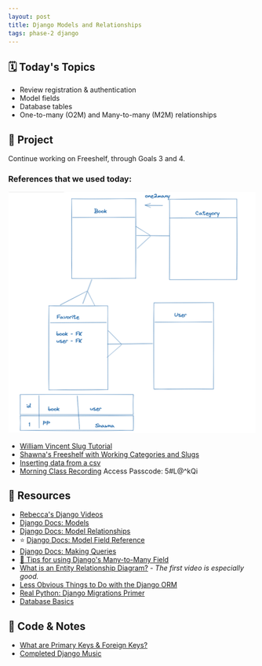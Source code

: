 ```yaml
---
layout: post
title: Django Models and Relationships
tags: phase-2 django
---
```


## 🗓️ Today's Topics

- Review registration & authentication
- Model fields
- Database tables
- One-to-many (O2M) and Many-to-many (M2M) relationships


## 🎯 Project

Continue working on Freeshelf, through Goals 3 and 4.
### References that we used today:
![Model Diagram](/assets/img/freeshelf-models.png)
- [William Vincent Slug Tutorial](https://learndjango.com/tutorials/django-slug-tutorial)
- [Shawna's Freeshelf with Working Categories and Slugs](https://github.com/Momentum-Team-12/django-freeshelf-Scooper1920)
- [Inserting data from a csv](https://towardsdatascience.com/use-python-scripts-to-insert-csv-data-into-django-databases-72eee7c6a433)
- [Morning Class Recording](https://us02web.zoom.us/rec/share/e06a32JPz4fK9x2RZUeIN5NORM_Rbu-sbLVpY-vwS853qKg4S320ScHiPisKrgAE.24gCdICtB-FlJT1c)
Access Passcode: 5#L@^kQi



## 🔖 Resources

- [Rebecca's Django Videos](https://loom.com/share/folder/721b7feffe124c4fa9b32eed6940610b)
- [Django Docs: Models](https://docs.djangoproject.com/en/3.2/topics/db/models/)
- [Django Docs: Model Relationships](https://docs.djangoproject.com/en/3.2/topics/db/examples/)
- ⭐ [Django Docs: Model Field Reference](https://docs.djangoproject.com/en/3.2/ref/models/fields/)
- [Django Docs: Making Queries](https://docs.djangoproject.com/en/3.2/topics/db/queries/)
- [🍕 Tips for using Django's Many-to-Many Field](https://www.revsys.com/tidbits/tips-using-djangos-manytomanyfield/)
- [What is an Entity Relationship Diagram?](https://www.lucidchart.com/pages/er-diagrams) - _The first video is especially good._
- [Less Obvious Things to Do with the Django ORM](https://markusholtermann.eu/2019/03/less-obvious-things-to-do-with-djangos-orm/)
- [Real Python: Django Migrations Primer](https://realpython.com/django-migrations-a-primer/)
- [Database Basics](https://learndjango.com/tutorials/database-design-tutorial-beginners)

## 🦉 Code & Notes

- [What are Primary Keys & Foreign Keys?](https://github.com/Momentum-Team-12/notes/blob/main/pks_and_fks.md)
- [Completed Django Music](https://github.com/Momentum-Team-12/example-django-music)
